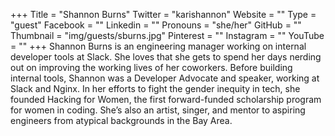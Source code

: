 +++
Title = "Shannon Burns"
Twitter = "karishannon"
Website = ""
Type = "guest"
Facebook = ""
Linkedin = ""
Pronouns = "she/her"
GitHub = ""
Thumbnail = "img/guests/sburns.jpg"
Pinterest = ""
Instagram = ""
YouTube = ""
+++
Shannon Burns is an engineering manager working on internal developer tools at Slack. She loves that she gets to spend her days nerding out on improving the working lives of her coworkers. Before building internal tools, Shannon was a Developer Advocate and speaker, working at Slack and Nginx. In her efforts to fight the gender inequity in tech, she founded Hacking for Women, the first forward-funded scholarship program for women in coding. She’s also an artist, singer, and mentor to aspiring engineers from atypical backgrounds in the Bay Area.
